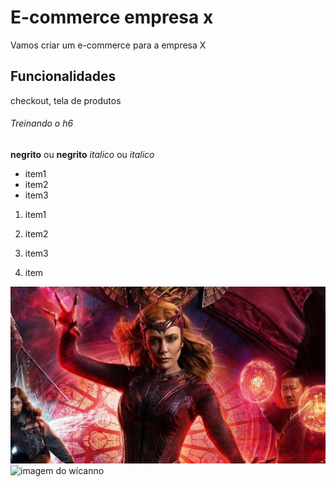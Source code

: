 # E-commerce empresa x

Vamos criar um e-commerce para a empresa X

## Funcionalidades

checkout, tela de produtos

###### Treinando o h6

**negrito** ou __negrito__
*italico* ou _italico_

* item1
* item2
* item3

1. item1
2. item2
3. item3

1. item

![imagem da Feiticeira Escarlate](feiticeira_escarlate_capa.jpg)
![imagem do wicanno](https://www.google.com/url?sa=i&url=https%3A%2F%2Fdisney.fandom.com%2Fpt-br%2Fwiki%2FWiccano&psig=AOvVaw0cwm6ZIKPuTyJrVHo0EUZ2&ust=1735395598075000&source=images&cd=vfe&opi=89978449&ved=0CBQQjRxqFwoTCIi90cuSyIoDFQAAAAAdAAAAABAE)  
